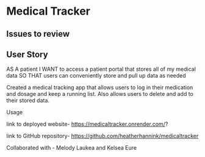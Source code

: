 # Medical Tracker
## Issues to review

## User Story
AS A patient
I WANT to access a patient portal that stores all of my medical data
SO THAT users can conveniently store and pull up data as needed

Created a medical tracking app that allows users to log in their medication and dosage and keep a running list. Also allows users to delete and add to their stored data. 



Usage

link to deployed website- https://medicaltracker.onrender.com/?

link to GitHub repository- https://github.com/heatherhannink/medicaltracker

Collaborated with - Melody Laukea and Kelsea Eure